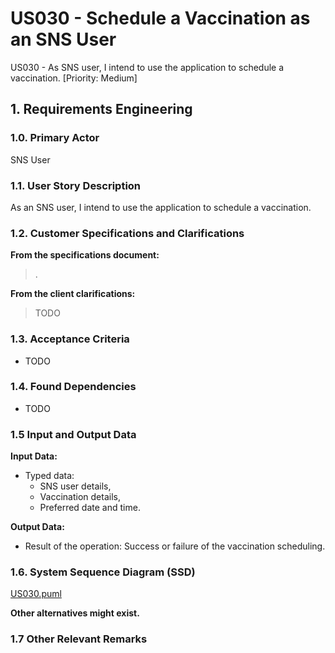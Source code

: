 # US030 - Schedule a Vaccination as an SNS User

US030 - As SNS user, I intend to use the application to schedule a vaccination. [Priority: Medium]

## 1. Requirements Engineering

### 1.0. Primary Actor
SNS User

### 1.1. User Story Description
As an SNS user, I intend to use the application to schedule a vaccination.

### 1.2. Customer Specifications and Clarifications

**From the specifications document:**

> .

**From the client clarifications:**

> TODO

### 1.3. Acceptance Criteria

* TODO

### 1.4. Found Dependencies

* TODO

### 1.5 Input and Output Data

**Input Data:**

* Typed data:
  * SNS user details,
  * Vaccination details,
  * Preferred date and time.

**Output Data:**

* Result of the operation: Success or failure of the vaccination scheduling.

### 1.6. System Sequence Diagram (SSD)
[US030.puml](US030.puml)

**Other alternatives might exist.**

### 1.7 Other Relevant Remarks
